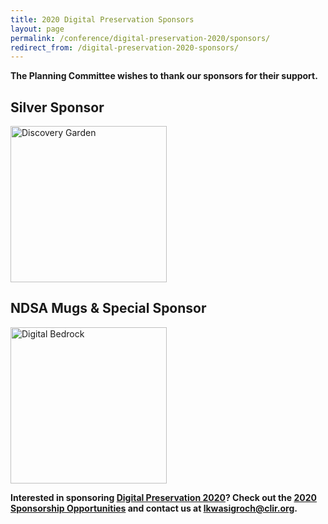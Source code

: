 ```yaml
---
title: 2020 Digital Preservation Sponsors
layout: page
permalink: /conference/digital-preservation-2020/sponsors/
redirect_from: /digital-preservation-2020-sponsors/
---
```


**The Planning Committee wishes to thank our sponsors for their support.**

## **Silver Sponsor**

[<img alt="Discovery Garden" width="250" src='{{ "/images/sponsors/DG+Coaster&Wordmark+Blue.png"}}'>](https://www.discoverygarden.ca/)

## **NDSA Mugs & Special Sponsor**

[<img alt="Digital Bedrock" width="250" src='{{ "/images/sponsors/Digital_Bedrock_logoB.jpg"}}'>](https://www.digitalbedrock.com/)

**Interested in sponsoring [Digital Preservation 2020](https://ndsa.org/meetings/)? Check out the [2020 Sponsorship Opportunities](https://forum2020.diglib.org/sponsorship-opportunities/) and contact us at [lkwasigroch@clir.org](mailto:lkwasigroch@clir.org).**
